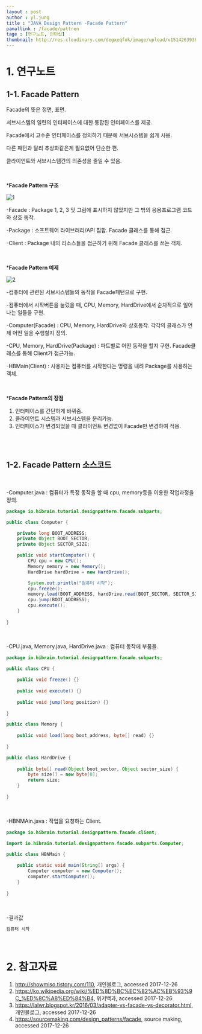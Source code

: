 ```yaml
---
layout : post
author : yl.jung
title : "JAVA Design Pattern -Facade Pattern"
pamallink : /facade/pattren
tage : [연구노트, 인턴십]
thumbnail: http://res.cloudinary.com/degxeqfok/image/upload/v1514263936/fvl4re53ognhkdbtk4ka.jpg
---
```


# 1. 연구노트

## 1-1. Facade Pattern

Facade의 뜻은 정면, 표면.

서브시스템의 일련의 인터페이스에 대한 통합된 인터페이스를 제공.

Facade에서 고수준 인터페이스를 정의하기 때문에 서브시스템을 쉽게 사용.

다른 패턴과 달리 추상화같은게 필요없어 단순한 편.

클라이언트와 서브시스템간의 의존성을 줄일 수 있음.

<br>

***Facade Pattern 구조**

![1](http://res.cloudinary.com/degxeqfok/image/upload/v1514263936/fvl4re53ognhkdbtk4ka.jpg)



-Facade : Package 1, 2, 3 및 그림에 표시하지 않았지만 그 밖의 응용프로그램 코드와 상호 동작.

-Package : 소프트웨어 라이브러리/API 집합. Facade 클래스를 통해 접근.

-Client : Package 내의 리소스들을 접근하기 위해 Facade 클래스를 쓰는 객체.

<br>

***Facade Pattern 예제**

![2](http://res.cloudinary.com/degxeqfok/image/upload/v1514268314/sebzc5e5pxkhk6j6hwi1.jpg)

-컴퓨터에 관련된 서브시스템들의 동작을 Facade패턴으로 구현.

-컴퓨터에서 시작버튼을 눌렀을 때, CPU, Memory, HardDrive에서 순차적으로 일어나는 일들을 구현.

-Computer(Facade) :  CPU, Memory, HardDrive와 상호동작. 각각의 클래스가 언제 어떤 일을 수행할지 정의.

-CPU, Memory, HardDrive(Package) : 파트별로 어떤 동작을 할지 구현. Facade클래스를 통해 Client가 접근가능.

-HBMain(Client) : 사용자는 컴퓨터를 시작한다는 명령을 내려 Package를 사용하는 객체.  

<br>

***Facade Pattern의 장점**

1. 인터페이스를 간단하게 바꿔줌.
2. 클라이언트 시스템과 서브시스템을 분리가능.
3. 인터페이스가 변경되었을 때 클라이언트 변경없이 Facade만 변경하여 적용.

<br>

<br>

## 1-2. Facade Pattern 소스코드

<br>

-Computer.java : 컴퓨터가 특정 동작을 할 때 cpu, memory등을 이용한 작업과정을 정의.

```java
package io.hibrain.tutorial.designpattern.facade.subparts;

public class Computer {

    private long BOOT_ADDRESS;
    private Object BOOT_SECTOR;
    private Object SECTOR_SIZE;

    public void startComputer() {
        CPU cpu = new CPU();
        Memory memory = new Memory();
        HardDrive hardDrive = new HardDrive();

        System.out.println("컴퓨터 시작");
        cpu.freeze();
        memory.load(BOOT_ADDRESS, hardDrive.read(BOOT_SECTOR, SECTOR_SIZE));
        cpu.jump(BOOT_ADDRESS);
        cpu.execute();
    }
  
}
```

<br>

-CPU.java, Memory.java, HardDrive.java : 컴퓨터 동작에 부품들.

```java
package io.hibrain.tutorial.designpattern.facade.subparts;

public class CPU {  
  
    public void freeze() {} 
  
    public void execute() {} 
  
    public void jump(long position) {}
  
}

public class Memory {  
  
    public void load(long boot_address, byte[] read) {}  
  
}

public class HardDrive {  
  
    public byte[] read(Object boot_sector, Object sector_size) {      
        byte size[] = new byte[0];
        return size;
    }  
  
}
```

<br>

-HBNMAin.java : 작업을 요청하는 Client.

```java
package io.hibrain.tutorial.designpattern.facade.client;

import io.hibrain.tutorial.designpattern.facade.subparts.Computer;

public class HBNMain {  
  
    public static void main(String[] args) {
        Computer computer = new Computer();
        computer.startComputer();
    }  
  
}
```

<br>

-결과값

```java
컴퓨터 시작
```

<br>

# 2. 참고자료

1. http://showmiso.tistory.com/110, 개인블로그, accessed 2017-12-26
2. https://ko.wikipedia.org/wiki/%ED%8D%BC%EC%82%AC%EB%93%9C_%ED%8C%A8%ED%84%B4, 위키백과, accessed 2017-12-26
3. https://lalwr.blogspot.kr/2016/03/adapter-vs-facade-vs-decorator.html, 개인블로그, accessed 2017-12-26
4. https://sourcemaking.com/design_patterns/facade, source making, accessed 2017-12-26

